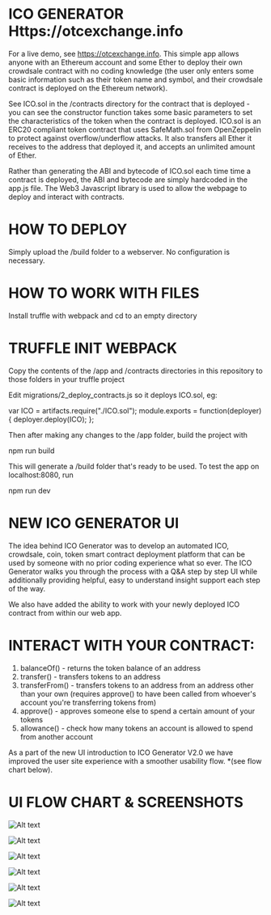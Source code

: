 # ICO GENERATOR Https://otcexchange.info

For a live demo, see https://otcexchange.info. This simple app allows anyone with an Ethereum account and some Ether to deploy their own crowdsale contract with no coding knowledge (the user only enters some basic information such as their token name and symbol, and their crowdsale contract is deployed on the Ethereum network). 

See ICO.sol in the /contracts directory for the contract that is deployed - you can see the constructor function takes some basic parameters to set the characteristics of the token when the contract is deployed. ICO.sol is an ERC20 compliant token contract that uses SafeMath.sol from OpenZeppelin to protect against overflow/underflow attacks. It also transfers all Ether it receives to the address that deployed it, and accepts an unlimited amount of Ether.

Rather than generating the ABI and bytecode of ICO.sol each time time a contract is deployed, the ABI and bytecode are simply hardcoded in the app.js file. The Web3 Javascript library is used to allow the webpage to deploy and interact with contracts.

# HOW TO DEPLOY
Simply upload the /build folder to a webserver. No configuration is necessary.

# HOW TO WORK WITH FILES
Install truffle with webpack and cd to an empty directory

# TRUFFLE INIT WEBPACK

Copy the contents of the /app and /contracts directories in this repository to those folders in your truffle project

Edit migrations/2_deploy_contracts.js so it deploys ICO.sol, eg:

var ICO = artifacts.require("./ICO.sol"); module.exports = function(deployer) { deployer.deploy(ICO); };

Then after making any changes to the /app folder, build the project with

npm run build

This will generate a /build folder that's ready to be used. To test the app on localhost:8080, run

npm run dev

# NEW ICO GENERATOR UI

The idea behind ICO Generator was to develop an automated ICO, crowdsale, coin, token smart contract deployment platform that can be used by someone with no prior coding experience what so ever. The ICO Generator walks you through the process with a Q&A step by step UI while additionally providing helpful, easy to understand insight support each step of the way.

We also have added the ability to work with your newly deployed ICO contract from within our web app. 

# INTERACT WITH YOUR CONTRACT: 

1. balanceOf() - returns the token balance of an address
2. transfer() - transfers tokens to an address
3. transferFrom() - transfers tokens to an address from an address other than
your own (requires approve() to have been called from whoever's account you're transferring tokens from)
4. approve() - approves someone else to spend a certain amount of your tokens
5. allowance() - check how many tokens an account is allowed to spend from another account

As a part of the new UI introduction to ICO Generator V2.0 we have improved the user site experience with a smoother usability flow. *(see flow chart below). 

# UI FLOW CHART & SCREENSHOTS

![Alt text](https://github.com/OTCExchange/OTCE-ICO-CREATOR/blob/master/README%20IMGS/ICO-USER-FLOW.png?raw=true "OTC ICO GENERATOR UI FLOW CHART")

![Alt text](https://github.com/OTCExchange/OTCE-ICO-GENERATOR/blob/master/README%20IMGS/screen1.png?raw=true "OTC ICO GENERATOR UI FLOW CHART")

![Alt text](https://github.com/OTCExchange/OTCE-ICO-GENERATOR/blob/master/README%20IMGS/screen2.png?raw=true "OTC ICO GENERATOR UI FLOW CHART")

![Alt text](https://github.com/OTCExchange/OTCE-ICO-GENERATOR/blob/master/README%20IMGS/screen3.png?raw=true "OTC ICO GENERATOR UI FLOW CHART")

![Alt text](https://github.com/OTCExchange/OTCE-ICO-GENERATOR/blob/master/README%20IMGS/screen4.png?raw=true "OTC ICO GENERATOR UI FLOW CHART")

![Alt text](https://github.com/OTCExchange/OTCE-ICO-GENERATOR/blob/master/README%20IMGS/screen5.png?raw=true "OTC ICO GENERATOR UI FLOW CHART")
